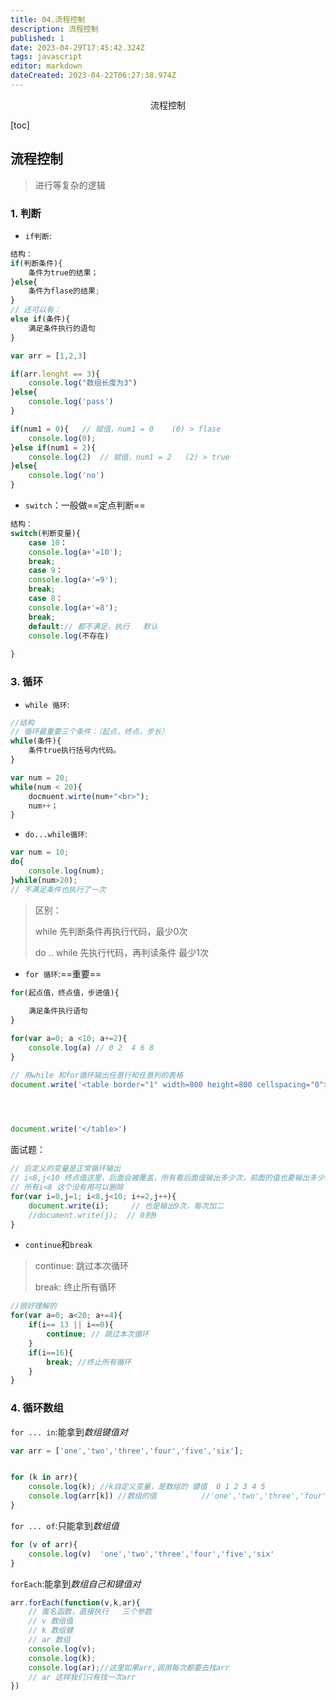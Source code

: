 ```yaml
---
title: 04.流程控制
description: 流程控制
published: 1
date: 2023-04-29T17:45:42.324Z
tags: javascript
editor: markdown
dateCreated: 2023-04-22T06:27:38.974Z
---
```


<center>流程控制</center>

[toc]



## 流程控制

> 进行等复杂的逻辑

### 1. 判断

* `if判断`:

```js
结构：
if(判断条件){
    条件为true的结果；
}else{
    条件为flase的结果;
}
// 还可以有：
else if(条件){
 	满足条件执行的语句   
}
```

```js
var arr = [1,2,3]

if(arr.lenght == 3){
    console.log("数组长度为3")
}else{
    console.log('pass')
}

if(num1 = 0){   // 赋值，num1 = 0    (0) > flase
    console.log(0);
}else if(num1 = 2){	
    console.log(2)	// 赋值，num1 = 2   (2) > true
}else{
    console.log('no')
}
```



* `switch`：一般做==定点判断==

```js
结构：
switch(判断变量){
	case 10：
    console.log(a+'=10');
    break;
	case 9：
    console.log(a+'=9');
    break;
    case 8：
    console.log(a+'=8');
    break;
    default:// 都不满足，执行   默认
    console.log(不存在)
       
}
```



### 3. 循环

* `while 循环`:

```js
//结构
// 循环最重要三个条件：（起点，终点，步长）
while(条件){
    条件true执行括号内代码。
}
```

```js
var num = 20;
while(num < 20){
    docmuent.wirte(num+"<br>");
    num++；
}
```



* `do...while循环`:

```js
var num = 10;
do{
    console.log(num);
}while(num>20);
// 不满足条件也执行了一次
```

> 区别：
>
> while    先判断条件再执行代码，最少0次
>
> do .. while   先执行代码，再判读条件   最少1次



* `for 循环`:==重要==

```js
for(起点值，终点值，步进值){
    
    满足条件执行语句	   
}
```

```js
for(var a=0; a <10; a+=2){
    console.log(a) // 0 2  4 6 8
}
```

```js
// 用while 和for循环输出任意行和任意列的表格
document.write('<table border="1" width=800 height=800 cellspacing="0">')
        



document.write('</table>')
```

面试题：

```js
// 后定义的变量是正常循环输出
// i<8,j<10 终点值这里，后面会被覆盖，所有看后面值输出多少次，前面的值也要输出多少次       
// 所有i<8 这个没有用可以删除
for(var i=0,j=1; i<8,j<10; i+=2,j++){
    document.write(i); 	   // 也是输出9次，每次加二
    //document.write(j);  // 0到9
}
```



* `continue`和`break`

> continue:    跳过本次循环
>
> break:       终止所有循环

```js
//很好理解的
for(var a=0; a<20; a+=4){
    if(i== 13 || i==0){
        continue; // 跳过本次循环
    }
    if(i==16){
        break; //终止所有循环
    }
}
```



### 4. 循环数组

`for ... in`:能拿到*数组键值对*

```js
var arr = ['one','two','three','four','five','six'];


for (k in arr){
    console.log(k); //k自定义变量，是数组的 键值  0 1 2 3 4 5 
    console.log(arr[k]) //数组的值   		//'one','two','three','four','five','six'
}
```

`for ... of`:只能拿到*数组值*

```js
for (v of arr){
    console.log(v)  'one','two','three','four','five','six'
}
```

`forEach`:能拿到*数组自己和键值对*

```js
arr.forEach(function(v,k,ar){
    // 匿名函数，直接执行   三个参数
    // v 数组值
    // k 数组健
    // ar 数组
    console.log(v);
    console.log(k);
    console.log(ar);//这里如果arr,调用每次都要去找arr
    // ar 这样我们只有找一次arr 
})
```

 
